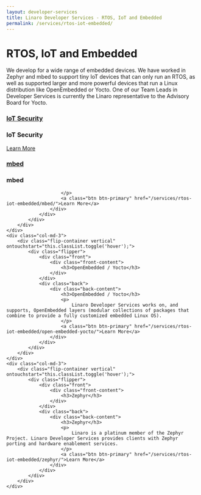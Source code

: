 ```yaml
---
layout: developer-services
title: Linaro Developer Services - RTOS, IoT and Embedded 
permalink: /services/rtos-iot-embedded/
---
```

# RTOS, IoT and Embedded 

We develop for a wide range of embedded devices. 
We have worked in Zephyr and mbed to support tiny IoT devices that can only run an RTOS, as well as supported larger and more powerful devices that run a Linux distribution like OpenEmbedded or Yocto.  One of our Team Leads in Developer Services is currently the Linaro representative to the Advisory Board for Yocto.


<div id="flippers">
    <div class="col-md-3">
        <div class="flip-container vertical" ontouchstart="this.classList.toggle('hover');">
            <div class="flipper">
                <div class="front">
                    <div class="front-content">
                        <a href="/services/rtos-iot-embedded/iot-security/">
                            <h3>IoT Security</h3>
                        </a>
                    </div>
                </div>
                <div class="back">
                    <div class="back-content">
                        <h3>IoT Security</h3>
                        <a class="btn btn-primary" href="/services/rtos-iot-embedded/iot-security/">Learn More</a>
                    </div>
                </div>
            </div>
        </div>
    </div>
    <div class="col-md-3">
        <div class="flip-container vertical" ontouchstart="this.classList.toggle('hover');">
            <div class="flipper">
                <div class="front">
                    <div class="front-content">
                        <a href="/services/rtos-iot-embedded/mbed/">
                            <h3>mbed</h3>
                        </a>
                    </div>
                </div>
                <div class="back">
                    <div class="back-content">
                        <h3>mbed</h3>
                        <p>
                            
                        </p>
                        <a class="btn btn-primary" href="/services/rtos-iot-embedded/mbed/">Learn More</a>
                    </div>
                </div>
            </div>
        </div>
    </div>
    <div class="col-md-3">
        <div class="flip-container vertical" ontouchstart="this.classList.toggle('hover');">
            <div class="flipper">
                <div class="front">
                    <div class="front-content">
                        <h3>OpenEmbedded / Yocto</h3>
                    </div>
                </div>
                <div class="back">
                    <div class="back-content">
                        <h3>OpenEmbedded / Yocto</h3>
                        <p>
                            Linaro Developer Services works on, and supports, OpenEmbedded layers (modular collections of packages that combine to provide a fully customized embedded Linux OS).
                        </p>
                        <a class="btn btn-primary" href="/services/rtos-iot-embedded/open-embedded-yocto/">Learn More</a>
                    </div>
                </div>
            </div>
        </div>
    </div>
    <div class="col-md-3">
        <div class="flip-container vertical" ontouchstart="this.classList.toggle('hover');">
            <div class="flipper">
                <div class="front">
                    <div class="front-content">
                        <h3>Zephyr</h3>
                    </div>
                </div>
                <div class="back">
                    <div class="back-content">
                        <h3>Zephyr</h3>
                        <p>
                            Linaro is a platinum member of the Zephyr Project. Linaro Developer Services provides clients with Zephyr porting and hardware enablement services.
                        </p>
                        <a class="btn btn-primary" href="/services/rtos-iot-embedded/zephyr/">Learn More</a>
                    </div>
                </div>
            </div>
        </div>
    </div>
    

</div>